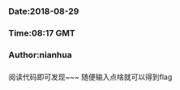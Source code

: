 ###
###    Date:2018-08-29
###   Time:08:17 GMT
###  Author:nianhua
###

阅读代码即可发现~~~ 随便输入点啥就可以得到flag
